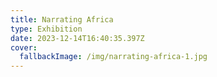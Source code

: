 ```yaml
---
title: Narrating Africa
type: Exhibition
date: 2023-12-14T16:40:35.397Z
cover:
  fallbackImage: /img/narrating-africa-1.jpg
---
```

